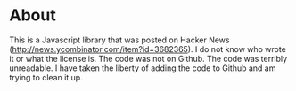 # About

This is a Javascript library that was posted on Hacker News (http://news.ycombinator.com/item?id=3682365). I do not know who wrote it or what the license is. The code was not on Github. The code was terribly unreadable. I have taken the liberty of adding the code to Github and am trying to clean it up.
